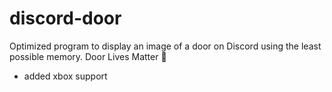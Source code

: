 # discord-door
Optimized program to display an image of a door on Discord using the least possible memory. Door Lives Matter 🙏

- added xbox support

